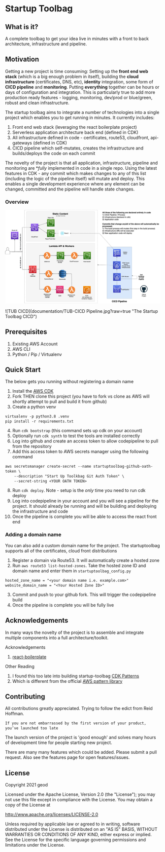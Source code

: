 # Startup Toolbag

## What is it?

A complete toolbag to get your idea live in minutes with a front to back architecture, infrastructure and pipeline.

## Motivation

Getting a new project is time consuming: Setting up the **front end web stack**
(which is a big enough problem in itself), building the **cloud infrastructure** (certificates, DNS, etc), **identity** integration, 
some form of **CICD pipeline** and **monitoring**. Putting **everything** together can be hours or days of configuration 
and integration. This is particularly true to add more production ready features - logging, monitoring, dev/prod or blue/green, 
robust and clean infrastructure.
 
The startup toolbag aims to integrate a number of technologies into a single project which enables you to get running in minutes.
It currently includes:
1. Front end web stack (leveraging the react boilerplate project)
2. Serverless application architecture back end (defined in CDK)
3. All infrastructure defined in code - certificates, route53, cloudfront, api-gateways (defined in CDK)
4. CICD pipeline which self-mutates, creates the infrastructure and builds/deploys the code on each commit

The novelty of the project is that all application, infrastructure, pipeline and monitoring are **fully* implemented in code in a single repo. 
Using the latest features in CDK - any commit which makes changes to any of this list (including the logic of the pipeline itself) will mutate and deploy.
This enables a single development experience where any element can be changed, committed and the pipeline will handle state changes.

### Overview

![TUB Overview](documentation/TUB.jpg?raw=true "The Startup Toolbag")

![TUB CICD](documentation/TUB-CICD Pipeline.jpg?raw=true "The Startup Toolbag CICD")

## Prerequisites

1. Existing AWS Account
2. AWS CLI
3. Python / Pip / Virtualenv

## Quick Start 

The below gets you running without registering a domain name
1. Install the [AWS CDK](https://docs.aws.amazon.com/cdk/latest/guide/cli.html)
2. Fork THEN clone this project (you have to fork vs clone as AWS will shortly attempt to pull and build it from github)
3. Create a python venv
```
virtualenv -p python3.8 .venv
pip install -r requirements.txt
```
4. Run `cdk bootstrap` (this command sets up cdk on your account)
5. Optionally run `cdk synth` to test the tools are installed correctly
6. Log into github and create an access token to allow codepipeline to pull from the repository
7. Add this access token to AWS secrets manager using the following command
```
aws secretsmanager create-secret --name startuptoolbag-github-oath-token \
    --description "Start Up Toolkbag Git Auth Token" \
    --secret-string <YOUR OATH TOKEN>
```
8. Run `cdk deploy`. Note - setup is the *only* time you need to run cdk deploy
9. Log into codepipeline in your account and you will see a pipeline for the project. It should already be running
and will be building and deploying the infrastructure and code
10. Once the pipeline is complete you will be able to access the react front end

### Adding a domain name
You can also add a custom domain name for the project. The startuptoolbag supports all of the certificates,
cloud front distributions
1. Register a domain via Route53. It will automatically create a hosted zone
2. Run `aws route53 list-hosted-zones`. Take the hosted zone ID and domain name and enter them in `startuptoolbag_config.py`
```
hosted_zone_name = "<your domain name i.e. example.com>"
website_domain_name = "<Your Hosted Zone ID>"
```
3. Commit and push to your github fork. This will trigger the codepipeline build
4. Once the pipeline is complete you will be fully live

## Acknowledgements

In many ways the novelty of the project is to assemble and integrate multiple components into a full architecture/toolkit.

Acknowledgements
1. [react-boilerplate](https://github.com/react-boilerplate/react-boilerplate)

Other Reading
1. I found this too late into building startup-toolbag [CDK Patterns](https://cdkpatterns.com/)
2. Which is different from the official [AWS pattern library](https://github.com/aws-samples/aws-cdk-examples)

## Contributing

All contributions greatly appreciated. Trying to follow the edict from Reid Hoffman.
```
If you are not embarrassed by the first version of your product, you’ve launched too late
```
The launch version of the project is 'good enough' and solves many hours
of development time for people starting new project. 

There are many many features which could be added. Please submit a pull request.
Also see the features page for open features/issues.

## License

Copyright 2021 geod

Licensed under the Apache License, Version 2.0 (the "License");
you may not use this file except in compliance with the License.
You may obtain a copy of the License at

   http://www.apache.org/licenses/LICENSE-2.0

Unless required by applicable law or agreed to in writing, software
distributed under the License is distributed on an "AS IS" BASIS,
WITHOUT WARRANTIES OR CONDITIONS OF ANY KIND, either express or implied.
See the License for the specific language governing permissions and
limitations under the License.

